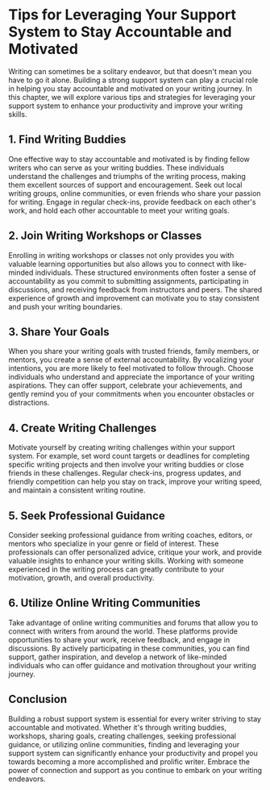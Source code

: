 Tips for Leveraging Your Support System to Stay Accountable and Motivated
==================================================================================

Writing can sometimes be a solitary endeavor, but that doesn't mean you have to go it alone. Building a strong support system can play a crucial role in helping you stay accountable and motivated on your writing journey. In this chapter, we will explore various tips and strategies for leveraging your support system to enhance your productivity and improve your writing skills.

1\. Find Writing Buddies
-----------------------

One effective way to stay accountable and motivated is by finding fellow writers who can serve as your writing buddies. These individuals understand the challenges and triumphs of the writing process, making them excellent sources of support and encouragement. Seek out local writing groups, online communities, or even friends who share your passion for writing. Engage in regular check-ins, provide feedback on each other's work, and hold each other accountable to meet your writing goals.

2\. Join Writing Workshops or Classes
------------------------------------

Enrolling in writing workshops or classes not only provides you with valuable learning opportunities but also allows you to connect with like-minded individuals. These structured environments often foster a sense of accountability as you commit to submitting assignments, participating in discussions, and receiving feedback from instructors and peers. The shared experience of growth and improvement can motivate you to stay consistent and push your writing boundaries.

3\. Share Your Goals
-------------------

When you share your writing goals with trusted friends, family members, or mentors, you create a sense of external accountability. By vocalizing your intentions, you are more likely to feel motivated to follow through. Choose individuals who understand and appreciate the importance of your writing aspirations. They can offer support, celebrate your achievements, and gently remind you of your commitments when you encounter obstacles or distractions.

4\. Create Writing Challenges
----------------------------

Motivate yourself by creating writing challenges within your support system. For example, set word count targets or deadlines for completing specific writing projects and then involve your writing buddies or close friends in these challenges. Regular check-ins, progress updates, and friendly competition can help you stay on track, improve your writing speed, and maintain a consistent writing routine.

5\. Seek Professional Guidance
-----------------------------

Consider seeking professional guidance from writing coaches, editors, or mentors who specialize in your genre or field of interest. These professionals can offer personalized advice, critique your work, and provide valuable insights to enhance your writing skills. Working with someone experienced in the writing process can greatly contribute to your motivation, growth, and overall productivity.

6\. Utilize Online Writing Communities
-------------------------------------

Take advantage of online writing communities and forums that allow you to connect with writers from around the world. These platforms provide opportunities to share your work, receive feedback, and engage in discussions. By actively participating in these communities, you can find support, gather inspiration, and develop a network of like-minded individuals who can offer guidance and motivation throughout your writing journey.

Conclusion
----------

Building a robust support system is essential for every writer striving to stay accountable and motivated. Whether it's through writing buddies, workshops, sharing goals, creating challenges, seeking professional guidance, or utilizing online communities, finding and leveraging your support system can significantly enhance your productivity and propel you towards becoming a more accomplished and prolific writer. Embrace the power of connection and support as you continue to embark on your writing endeavors.
